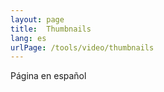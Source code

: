 ```yaml
---
layout: page
title:  Thumbnails
lang: es
urlPage: /tools/video/thumbnails
---
```



Página en español